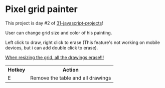# Pixel grid painter

This project is day #2 of <a href="https://github.com/grigoryan-m/31-javascript-projects.git">31-javascript-projects</a>!

User can change grid size and color of his painting.

Left click to draw, right click to erase (This feature's not working on mobile devices, but i can add double click to erase).

<u>When resizing the grid, all the drawings erase!!!</u>

<table>
  <tr>
    <th>Hotkey</th>
    <th>Action</th>
  </tr>
  <tr>
    <td>E</td>
    <td>Remove the table and all drawings</td>
  </tr>
</table>
